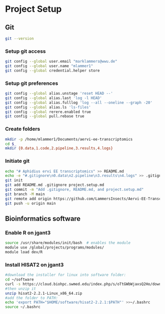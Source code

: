 # Project Setup

## Git

```bash
git --version
```

### Setup git access

```bash
git config --global user.email "marklammers@wwu.de"
git config --global user.name "mlammer1"
git config --global credential.helper store
```

### Setup git preferences

```bash
git config --global alias.unstage 'reset HEAD --'
git config --global alias.last 'log -l HEAD'
git config --global alias.fulllog 'log --all --oneline --graph -20'
git config --global alias.ls 'ls-files'
git config --global rerere.enabled true
git config --global pull.rebase true
```

### Create folders

```bash
mkdir -p /home/mlammer1/Documents/aervi-ee-transcriptomics
cd $_
mkdir {0.data,1.code,2.pipeline,3.results,4.logs}
```

### Initiate git

```bash
echo "# Aphidius ervi EE transcriptomics" >> README.md
echo -e "#.gitignore\n0.data\n2.pipeline\n3.results\n4.logs" >> .gitignore
git init
git add README.md .gitignore project.setup.md
git commit -m "Add .gitignore, README.md, and project.setup.md"
git branch -M main
git remote add origin https://github.com/LammersInsects/Aervi-EE-Transcriptomics.git
git push -u origin main
```

## Bioinformatics software

### Enable R on jgant3

```bash
source /usr/share/modules/init/bash  # enables the module
module use /global/projects/programs/modules/
module load dev/R
```

### Install HISAT2 on jgant3

```bash
#download the installer for linux into software folder:
cd ~/software
curl -s https://cloud.biohpc.swmed.edu/index.php/s/oTtGWbWjaxsQ2Ho/download > hisat2-2.2.1-Linux_x86_64.zip
#then unzip it
unzip hisat2-2.2.1-Linux_x86_64.zip
#add the folder to PATH:
echo 'export PATH="$HOME/software/hisat2-2.2.1:$PATH"' >>~/.bashrc
source ~/.bashrc
```
